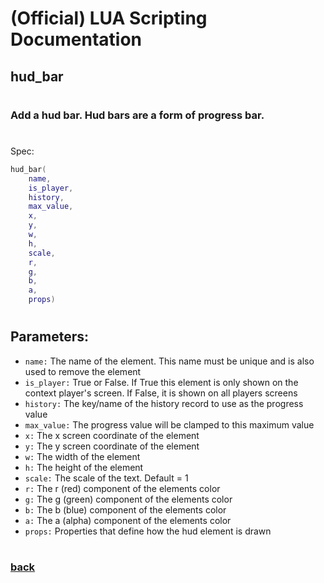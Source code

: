 
# (Official) LUA Scripting Documentation

## hud_bar
#
### Add a hud bar. Hud bars are a form of progress bar.
#
Spec:
```lua
hud_bar(
	name,
	is_player,
	history,
	max_value,
	x,
	y,
	w,
	h,
	scale,
	r,
	g,
	b,
	a,
	props)
```
#
## Parameters:
- `name:` The name of the element. This name must be unique and is also used to remove the element
- `is_player:` True or False. If True this element is only shown on the context player's screen. If False, it is shown on all players screens
- `history:` The key/name of the history record to use as the progress value
- `max_value:` The progress value will be clamped to this maximum value
- `x:` The x screen coordinate of the element
- `y:` The y screen coordinate of the element
- `w:` The width of the element
- `h:` The height of the element
- `scale:` The scale of the text. Default = 1
- `r:` The r (red) component of the elements color
- `g:` The g (green) component of the elements color
- `b:` The b (blue) component of the elements color
- `a:` The a (alpha) component of the elements color
- `props:` Properties that define how the hud element is drawn
#  

### [back](../hud)
